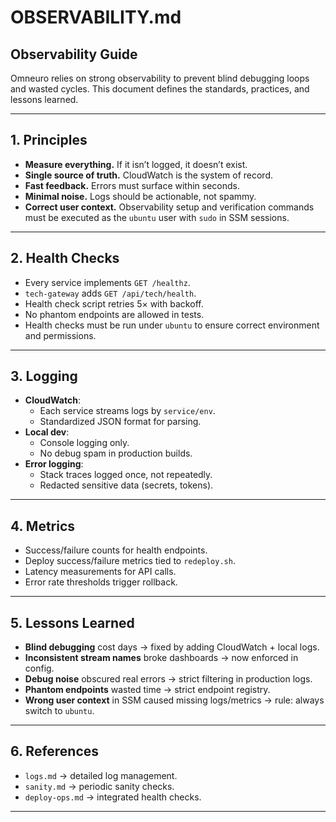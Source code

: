 # OBSERVABILITY.md

## Observability Guide

Omneuro relies on strong observability to prevent blind debugging loops and wasted cycles. This document defines the standards, practices, and lessons learned.

---

## 1. Principles

- **Measure everything.** If it isn’t logged, it doesn’t exist.  
- **Single source of truth.** CloudWatch is the system of record.  
- **Fast feedback.** Errors must surface within seconds.  
- **Minimal noise.** Logs should be actionable, not spammy.  
- **Correct user context.** Observability setup and verification commands must be executed as the `ubuntu` user with `sudo` in SSM sessions.

---

## 2. Health Checks

- Every service implements `GET /healthz`.  
- `tech-gateway` adds `GET /api/tech/health`.  
- Health check script retries 5× with backoff.  
- No phantom endpoints are allowed in tests.  
- Health checks must be run under `ubuntu` to ensure correct environment and permissions.  

---

## 3. Logging

- **CloudWatch**:  
  - Each service streams logs by `service/env`.  
  - Standardized JSON format for parsing.  
- **Local dev**:  
  - Console logging only.  
  - No debug spam in production builds.  
- **Error logging**:  
  - Stack traces logged once, not repeatedly.  
  - Redacted sensitive data (secrets, tokens).  

---

## 4. Metrics

- Success/failure counts for health endpoints.  
- Deploy success/failure metrics tied to `redeploy.sh`.  
- Latency measurements for API calls.  
- Error rate thresholds trigger rollback.  

---

## 5. Lessons Learned

- **Blind debugging** cost days → fixed by adding CloudWatch + local logs.  
- **Inconsistent stream names** broke dashboards → now enforced in config.  
- **Debug noise** obscured real errors → strict filtering in production logs.  
- **Phantom endpoints** wasted time → strict endpoint registry.  
- **Wrong user context** in SSM caused missing logs/metrics → rule: always switch to `ubuntu`.  

---

## 6. References

- `logs.md` → detailed log management.  
- `sanity.md` → periodic sanity checks.  
- `deploy-ops.md` → integrated health checks.  

---